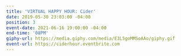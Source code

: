 ```yaml
---
title: 'VIRTUAL HAPPY HOUR: Cider'
date: 2019-05-30 23:03:00 -04:00
position: 3
event-date: 2021-06-16 19:00:00 -04:00
end-time: '08PM'
giphy-url: https://media.giphy.com/media/E3L5goMMSoAAo/giphy.gif
event-url: https://ciderhour.eventbrite.com
---
```


